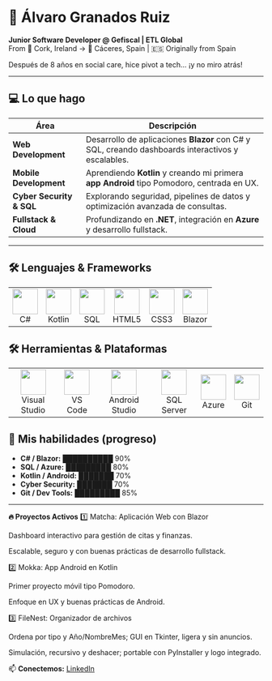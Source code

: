 # 🚀 Álvaro Granados Ruiz

**Junior Software Developer @ Gefiscal | ETL Global**  
From 📍 Cork, Ireland -> 📍 Cáceres, Spain | 🇪🇸 Originally from Spain  

Después de 8 años en social care, hice pivot a tech… ¡y no miro atrás!  

---

## 💻 Lo que hago

| Área | Descripción |
|------|-------------|
| **Web Development** | Desarrollo de aplicaciones **Blazor** con C# y SQL, creando dashboards interactivos y escalables. |
| **Mobile Development** | Aprendiendo **Kotlin** y creando mi primera **app Android** tipo Pomodoro, centrada en UX. |
| **Cyber Security & SQL** | Explorando seguridad, pipelines de datos y optimización avanzada de consultas. |
| **Fullstack & Cloud** | Profundizando en **.NET**, integración en **Azure** y desarrollo fullstack. |

---

## 🛠️ Lenguajes & Frameworks

<table>
  <tr>
    <td align="center">
      <img src="https://cdn.jsdelivr.net/gh/devicons/devicon/icons/csharp/csharp-original.svg" width="50" height="50"/><br/>
      C#
    </td>
    <td align="center">
      <img src="https://cdn.jsdelivr.net/gh/devicons/devicon/icons/kotlin/kotlin-original.svg" width="50" height="50"/><br/>
      Kotlin
    </td>
    <td align="center">
      <img src="https://icons.veryicon.com/png/o/application/designer-icon/sql-5.png" width="50" height="50"/><br/>
      SQL
    </td>
    <td align="center">
      <img src="https://cdn.jsdelivr.net/gh/devicons/devicon/icons/html5/html5-original.svg" width="50" height="50"/><br/>
      HTML5
    </td>
    <td align="center">
      <img src="https://cdn.jsdelivr.net/gh/devicons/devicon/icons/css3/css3-original.svg" width="50" height="50"/><br/>
      CSS3
    </td>
    <td align="center">
      <img src="https://cdn.jsdelivr.net/gh/devicons/devicon/icons/blazor/blazor-original.svg" width="50" height="50"/><br/>
      Blazor
    </td>
  </tr>
</table>

## 🛠️ Herramientas & Plataformas

<table>
  <tr>
    <td align="center">
      <img src="https://cdn.jsdelivr.net/gh/devicons/devicon/icons/visualstudio/visualstudio-plain.svg" width="50" height="50"/><br/>
      Visual Studio
    </td>
    <td align="center">
      <img src="https://cdn.jsdelivr.net/gh/devicons/devicon/icons/vscode/vscode-original.svg" width="50" height="50"/><br/>
      VS Code
    </td>
   <td align="center">
  <img src="https://cdn.jsdelivr.net/gh/devicons/devicon/icons/androidstudio/androidstudio-original.svg" width="50" height="50"/><br/>
  Android Studio
</td>
    <td align="center">
      <img src="https://cdn.jsdelivr.net/gh/devicons/devicon/icons/microsoftsqlserver/microsoftsqlserver-plain.svg" width="50" height="50"/><br/>
      SQL Server
    </td>
    <td align="center">
      <img src="https://cdn.jsdelivr.net/gh/devicons/devicon/icons/azure/azure-original.svg" width="50" height="50"/><br/>
      Azure
    </td>
    <td align="center">
      <img src="https://cdn.jsdelivr.net/gh/devicons/devicon/icons/git/git-original.svg" width="50" height="50"/><br/>
      Git
    </td>
  </tr>
</table>

## 🌱 Mis habilidades (progreso)

- **C# / Blazor:** ██████████ 90%  
- **SQL / Azure:** █████████ 80%  
- **Kotlin / Android:** ███████ 70%  
- **Cyber Security:** ███████ 70%  
- **Git / Dev Tools:** █████████ 85%  

---

**🔥 Proyectos Activos**
1️⃣ Matcha: Aplicación Web con Blazor

Dashboard interactivo para gestión de citas y finanzas.

Escalable, seguro y con buenas prácticas de desarrollo fullstack.

2️⃣ Mokka: App Android en Kotlin

Primer proyecto móvil tipo Pomodoro.

Enfoque en UX y buenas prácticas de Android.

3️⃣ FileNest: Organizador de archivos

Ordena por tipo y Año/NombreMes; GUI en Tkinter, ligera y sin anuncios.

Simulación, recursivo y deshacer; portable con PyInstaller y logo integrado.

📫 **Conectemos:** [LinkedIn](https://www.linkedin.com/in/alvarogranadosruiz/)

